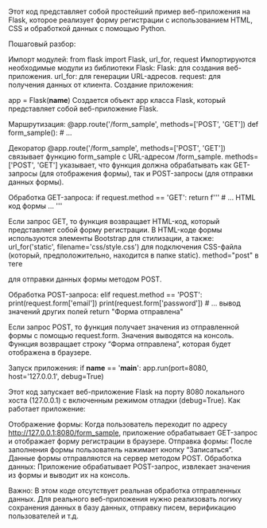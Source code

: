 Этот код представляет собой простейший пример веб-приложения на Flask, которое реализует форму регистрации с использованием HTML, CSS и обработкой данных с помощью Python.

Пошаговый разбор:

Импорт модулей:
from flask import Flask, url_for, request
Импортируются необходимые модули из библиотеки Flask:
Flask: для создания веб-приложения.
url_for: для генерации URL-адресов.
request: для получения данных от клиента.
Создание приложения:

app = Flask(__name__)
Создается объект app класса Flask, который представляет собой веб-приложение Flask.

Маршрутизация:
@app.route('/form_sample', methods=['POST', 'GET'])
def form_sample():
    # ...

Декоратор @app.route('/form_sample', methods=['POST', 'GET']) связывает функцию form_sample с URL-адресом /form_sample.
methods=['POST', 'GET'] указывает, что функция должна обрабатывать как GET-запросы (для отображения формы), так и POST-запросы (для отправки данных формы).

Обработка GET-запроса:
if request.method == 'GET':
    return f'''<!doctype html>
                    <html lang="en">
                      # ... HTML код формы ...
                    </html>'''

Если запрос GET, то функция возвращает HTML-код, который представляет собой форму регистрации.
В HTML-коде формы используются элементы Bootstrap для стилизации, а также:
url_for('static', filename='css/style.css') для подключения CSS-файла (который, предположительно, находится в папке static).
method="post" в теге <form> для отправки данных формы методом POST.

Обработка POST-запроса:
elif request.method == 'POST':
    print(request.form['email'])
    print(request.form['password'])
    # ... вывод значений других полей
    return "Форма отправлена"

Если запрос POST, то функция получает значения из отправленной формы с помощью request.form.
Значения выводятся на консоль.
Функция возвращает строку “Форма отправлена”, которая будет отображена в браузере.

Запуск приложения:
if __name__ == '__main__':
    app.run(port=8080, host='127.0.0.1', debug=True)

Этот код запускает веб-приложение Flask на порту 8080 локального хоста (127.0.0.1) с включенным режимом отладки (debug=True).
Как работает приложение:

Отображение формы: Когда пользователь переходит по адресу http://127.0.0.1:8080/form_sample, приложение обрабатывает GET-запрос и отображает форму регистрации в браузере.
Отправка формы: После заполнения формы пользователь нажимает кнопку “Записаться”. Данные формы отправляются на сервер методом POST.
Обработка данных: Приложение обрабатывает POST-запрос, извлекает значения из формы и выводит их на консоль.

Важно:
В этом коде отсутствует реальная обработка отправленных данных.
Для реального веб-приложения нужно реализовать логику сохранения данных в базу данных, отправку писем, верификацию пользователей и т.д.
